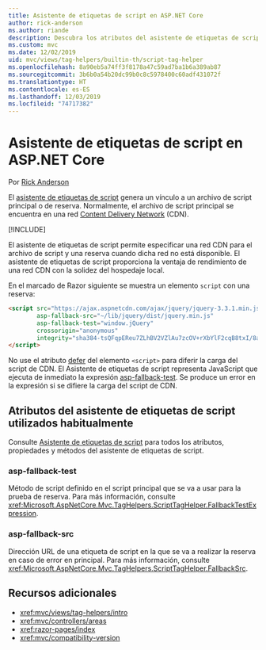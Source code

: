 ```yaml
---
title: Asistente de etiquetas de script en ASP.NET Core
author: rick-anderson
ms.author: riande
description: Descubra los atributos del asistente de etiquetas de script de ASP.NET Core y el papel que desempeña cada atributo al ampliar el comportamiento de la etiqueta de script de código HTML.
ms.custom: mvc
ms.date: 12/02/2019
uid: mvc/views/tag-helpers/builtin-th/script-tag-helper
ms.openlocfilehash: 8a90eb5a74ff3f8178a47c59ad7ba1b6a389ab87
ms.sourcegitcommit: 3b6b0a54b20dc99b0c8c5978400c60adf431072f
ms.translationtype: HT
ms.contentlocale: es-ES
ms.lasthandoff: 12/03/2019
ms.locfileid: "74717382"
---
```

# <a name="script-tag-helper-in-aspnet-core"></a>Asistente de etiquetas de script en ASP.NET Core

Por [Rick Anderson](https://twitter.com/RickAndMSFT)

El [asistente de etiquetas de script](xref:Microsoft.AspNetCore.Mvc.TagHelpers.ScriptTagHelper) genera un vínculo a un archivo de script principal o de reserva. Normalmente, el archivo de script principal se encuentra en una red [Content Delivery Network](/office365/enterprise/content-delivery-networks#what-exactly-is-a-cdn) (CDN).

[!INCLUDE[](~/includes/cdn.md)]

El asistente de etiquetas de script permite especificar una red CDN para el archivo de script y una reserva cuando dicha red no está disponible. El asistente de etiquetas de script proporciona la ventaja de rendimiento de una red CDN con la solidez del hospedaje local.

En el marcado de Razor siguiente se muestra un elemento `script` con una reserva:

```HTML
<script src="https://ajax.aspnetcdn.com/ajax/jquery/jquery-3.3.1.min.js"
        asp-fallback-src="~/lib/jquery/dist/jquery.min.js"
        asp-fallback-test="window.jQuery"
        crossorigin="anonymous"
        integrity="sha384-tsQFqpEReu7ZLhBV2VZlAu7zcOV+rXbYlF2cqB8txI/8aZajjp4Bqd+V6D5IgvKT">
</script>
```

No use el atributo [defer](https://developer.mozilla.org/docs/Web/HTML/Element/script) del elemento `<script>` para diferir la carga del script de CDN. El Asistente de etiquetas de script representa JavaScript que ejecuta de inmediato la expresión [asp-fallback-test](#asp-fallback-test). Se produce un error en la expresión si se difiere la carga del script de CDN.

## <a name="commonly-used-script-tag-helper-attributes"></a>Atributos del asistente de etiquetas de script utilizados habitualmente

Consulte [Asistente de etiquetas de script](xref:Microsoft.AspNetCore.Mvc.TagHelpers.ScriptTagHelper) para todos los atributos, propiedades y métodos del asistente de etiquetas de script.

### <a name="asp-fallback-test"></a>asp-fallback-test

Método de script definido en el script principal que se va a usar para la prueba de reserva. Para más información, consulte <xref:Microsoft.AspNetCore.Mvc.TagHelpers.ScriptTagHelper.FallbackTestExpression>.

### <a name="asp-fallback-src"></a>asp-fallback-src

Dirección URL de una etiqueta de script en la que se va a realizar la reserva en caso de error en principal. Para más información, consulte <xref:Microsoft.AspNetCore.Mvc.TagHelpers.ScriptTagHelper.FallbackSrc>.

## <a name="additional-resources"></a>Recursos adicionales

* <xref:mvc/views/tag-helpers/intro>
* <xref:mvc/controllers/areas>
* <xref:razor-pages/index>
* <xref:mvc/compatibility-version>
